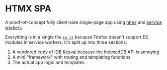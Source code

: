 # HTMX SPA

A proof-of-concept fully client-side single-page app using [htmx](https://htmx.org) and [service workers](https://developer.mozilla.org/en-US/docs/Web/API/Service_Worker_API).

Everything is in a single file [`sw.js`](/sw.js) because Firefox doesn't support ES modules in service workers. It's split up into three sections:

1. A vendored copy of [IDB Keyval](https://github.com/jakearchibald/idb-keyval) because the IndexedDB API is annoying
2. A mini "framework" with routing and templating functions
3. The actual app logic and templates
